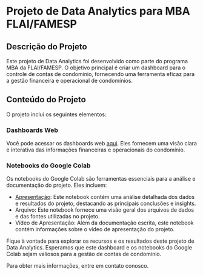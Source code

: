 # Projeto de Data Analytics para MBA FLAI/FAMESP

## Descrição do Projeto
Este projeto de Data Analytics foi desenvolvido como parte do programa MBA da FLAI/FAMESP. O objetivo principal é criar um dashboard para o controle de contas de condomínio, fornecendo uma ferramenta eficaz para a gestão financeira e operacional de condomínios.

## Conteúdo do Projeto
O projeto inclui os seguintes elementos:

### Dashboards Web
Você pode acessar os dashboards web [aqui](https://asdfasf.com). Eles fornecem uma visão clara e interativa das informações financeiras e operacionais do condomínio.

### Notebooks do Google Colab
Os notebooks do Google Colab são ferramentas essenciais para a análise e documentação do projeto. Eles incluem:

- [Apresentação](https://colab.research.google.com): Este notebook contém uma análise detalhada dos dados e resultados do projeto, destacando as principais conclusões e insights.
- Arquivo: Este notebook fornece uma visão geral dos arquivos de dados e das fontes utilizadas no projeto.
- Vídeo de Apresentação: Além da documentação escrita, este notebook contém informações sobre o vídeo de apresentação do projeto.

Fique à vontade para explorar os recursos e os resultados deste projeto de Data Analytics. Esperamos que este dashboard e os notebooks do Google Colab sejam valiosos para a gestão de contas de condomínio.

Para obter mais informações, entre em contato conosco.
